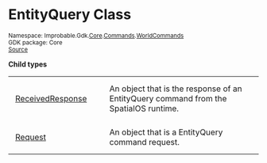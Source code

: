 
# EntityQuery Class
<sup>
Namespace: Improbable.Gdk.<a href="{{urlRoot}}/api/core-index">Core</a>.<a href="{{urlRoot}}/api/core/commands-index">Commands</a>.<a href="{{urlRoot}}/api/core/commands/world-commands">WorldCommands</a><br/>
GDK package: Core<br/>
<a href="https://www.github.com/spatialos/gdk-for-unity/blob/51790202/workers/unity/Packages/io.improbable.gdk.core/Commands/WorldCommands/EntityQuery.cs/#L10">Source</a>
<style>
a code {
                    padding: 0em 0.25em!important;
}
code {
                    background-color: #ffffff!important;
}
</style>
</sup>






</p>

<b>Child types</b>

<table>
<tr>
<td style="padding: 14px; border: none; width: 16ch"><a href="{{urlRoot}}/api/core/commands/world-commands/entity-query/received-response">ReceivedResponse</a></td>
<td style="padding: 14px; border: none;">An object that is the response of an EntityQuery command from the SpatialOS runtime. </td>
</tr>
<tr>
<td style="padding: 14px; border: none; width: 16ch"><a href="{{urlRoot}}/api/core/commands/world-commands/entity-query/request">Request</a></td>
<td style="padding: 14px; border: none;">An object that is a EntityQuery command request. </td>
</tr>
</table>












